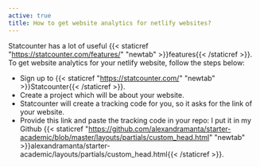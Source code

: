 ```yaml
---
active: true
title: How to get website analytics for netlify websites?
---
```

Statcounter has a lot of useful {{< staticref "https://statcounter.com/features/" "newtab" >}}features{{< /staticref >}}. To get website analytics for your netlify website, follow the steps below:
- Sign up to {{< staticref "https://statcounter.com/" "newtab" >}}Statcounter{{< /staticref >}}.
- Create a project which will be about your website.
- Statcounter will create a tracking code for you, so it asks for the link of your website.
- Provide this link and paste the tracking code in your repo: I put it in my Github {{< staticref "https://github.com/alexandramanta/starter-academic/blob/master/layouts/partials/custom_head.html" "newtab" >}}alexandramanta/starter-academic/layouts/partials/custom_head.html{{< /staticref >}}.
